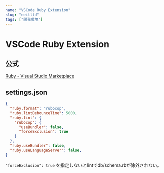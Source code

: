 ```yaml
---
name: "VSCode Ruby Extension"
slug: "eeitltd"
tags: ["開発環境"]
---
```


# VSCode Ruby Extension

## 公式

[Ruby - Visual Studio Marketplace](https://marketplace.visualstudio.com/items?itemName=rebornix.Ruby)

## settings.json

```json
{
  "ruby.format": "rubocop",
  "ruby.lintDebounceTime": 5000,
  "ruby.lint": {
    "rubocop": {
      "useBundler": false,
      "forceExclusion": true
    }
  },
  "ruby.useBundler": false,
  "ruby.useLanguageServer": false,
}
```

`"forceExclusion": true` を指定しないとlintでdb/schema.rbが除外されない。
